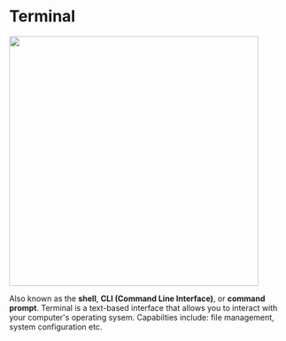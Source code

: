 # Terminal

<img src = "image.png" width = "450px" />

Also known as the **shell**, **CLI (Command Line Interface)**, or **command prompt**. Terminal is a text-based interface that allows you to interact with your computer's operating sysem. Capabilties include: file management, system configuration etc. 

